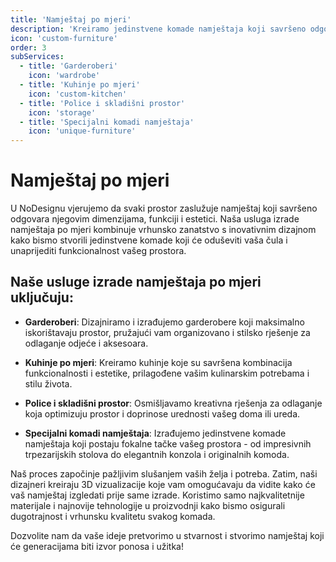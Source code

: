 ```yaml
---
title: 'Namještaj po mjeri'
description: 'Kreiramo jedinstvene komade namještaja koji savršeno odgovaraju vašem prostoru i stilu.'
icon: 'custom-furniture'
order: 3
subServices:
  - title: 'Garderoberi'
    icon: 'wardrobe'
  - title: 'Kuhinje po mjeri'
    icon: 'custom-kitchen'
  - title: 'Police i skladišni prostor'
    icon: 'storage'
  - title: 'Specijalni komadi namještaja'
    icon: 'unique-furniture'
---
```


# Namještaj po mjeri

U NoDesignu vjerujemo da svaki prostor zaslužuje namještaj koji savršeno odgovara njegovim dimenzijama, funkciji i estetici. Naša usluga izrade namještaja po mjeri kombinuje vrhunsko zanatstvo s inovativnim dizajnom kako bismo stvorili jedinstvene komade koji će oduševiti vaša čula i unaprijediti funkcionalnost vašeg prostora.

## Naše usluge izrade namještaja po mjeri uključuju:

- **Garderoberi**: Dizajniramo i izrađujemo garderobere koji maksimalno iskorištavaju prostor, pružajući vam organizovano i stilsko rješenje za odlaganje odjeće i aksesoara.

- **Kuhinje po mjeri**: Kreiramo kuhinje koje su savršena kombinacija funkcionalnosti i estetike, prilagođene vašim kulinarskim potrebama i stilu života.

- **Police i skladišni prostor**: Osmišljavamo kreativna rješenja za odlaganje koja optimizuju prostor i doprinose urednosti vašeg doma ili ureda.

- **Specijalni komadi namještaja**: Izrađujemo jedinstvene komade namještaja koji postaju fokalne tačke vašeg prostora - od impresivnih trpezarijskih stolova do elegantnih konzola i originalnih komoda.

Naš proces započinje pažljivim slušanjem vaših želja i potreba. Zatim, naši dizajneri kreiraju 3D vizualizacije koje vam omogućavaju da vidite kako će vaš namještaj izgledati prije same izrade. Koristimo samo najkvalitetnije materijale i najnovije tehnologije u proizvodnji kako bismo osigurali dugotrajnost i vrhunsku kvalitetu svakog komada.

Dozvolite nam da vaše ideje pretvorimo u stvarnost i stvorimo namještaj koji će generacijama biti izvor ponosa i užitka!

